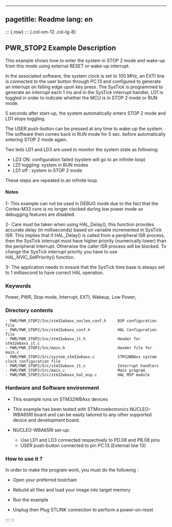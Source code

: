 
---
pagetitle: Readme
lang: en
---
::: {.row}
::: {.col-sm-12 .col-lg-8}

## <b>PWR_STOP2 Example Description</b> 

This example shows how to enter the system in STOP 2 mode and wake-up from this
mode using external RESET or wake-up interrupt.

In the associated software, the system clock is set to 100 MHz, an EXTI line
is connected to the user button through PC.13 and configured to generate an 
interrupt on falling edge upon key press.
The SysTick is programmed to generate an interrupt each 1 ms and in the SysTick 
interrupt handler, LD1 is toggled in order to indicate whether the MCU is in STOP 2 mode 
or RUN mode.

5 seconds after start-up, the system automatically enters STOP 2 mode and 
LD1 stops toggling.

The USER push-button can be pressed at any time to wake-up the system. 
The software then comes back in RUN mode for 5 sec. before automatically entering STOP 2 mode again. 

Two leds LD1 and LD3 are used to monitor the system state as following:

 - LD3 ON: configuration failed (system will go to an infinite loop)
 - LD1 toggling: system in RUN modes
 - LD1 off : system in STOP 2 mode

These steps are repeated in an infinite loop.

#### <b>Notes</b>
	  
 1- This example can not be used in DEBUG mode due to the fact 
      that the Cortex-M33 core is no longer clocked during low power mode 
      so debugging features are disabled.
	  
 2- Care must be taken when using HAL_Delay(), this function provides accurate delay (in milliseconds)
      based on variable incremented in SysTick ISR. This implies that if HAL_Delay() is called from
      a peripheral ISR process, then the SysTick interrupt must have higher priority (numerically lower)
      than the peripheral interrupt. Otherwise the caller ISR process will be blocked.
      To change the SysTick interrupt priority you have to use HAL_NVIC_SetPriority() function.
	  
 3- The application needs to ensure that the SysTick time base is always set to 1 millisecond
      to have correct HAL operation.
      

### <b>Keywords</b>

Power, PWR, Stop mode, Interrupt, EXTI, Wakeup, Low Power,

### <b>Directory contents</b>

    - PWR/PWR_STOP2/Inc/stm32wbaxx_nucleo_conf.h     BSP configuration file
    - PWR/PWR_STOP2/Inc/stm32wbaxx_conf.h            HAL Configuration file
    - PWR/PWR_STOP2/Inc/stm32wbaxx_it.h              Header for stm32wbaxx_it.c
    - PWR/PWR_STOP2/Inc/main.h                       Header file for main.c
    - PWR/PWR_STOP2/Src/system_stm32wbaxx.c          STM32WBAxx system clock configuration file
    - PWR/PWR_STOP2/Src/stm32wbaxx_it.c              Interrupt handlers
    - PWR/PWR_STOP2/Src/main.c                       Main program
    - PWR/PWR_STOP2/Src/stm32wbaxx_hal_msp.c         HAL MSP module

### <b>Hardware and Software environment</b>

  - This example runs on STM32WBAxx devices

  - This example has been tested with STMicroelectronics NUCLEO-WBA65RI
    board and can be easily tailored to any other supported device 
    and development board.

  - NUCLEO-WBA65RI set-up:
    - Use LD1 and LD3 connected respectively to PD.08 and PB.08 pins
    - USER push-button connected to pin PC.13 (External line 13)

        
### <b>How to use it ?</b> 

In order to make the program work, you must do the following :

 - Open your preferred toolchain 
 
 - Rebuild all files and load your image into target memory
 
 - Run the example

 - Unplug then Plug STLINK connection to perform a power-on-reset

:::
:::

